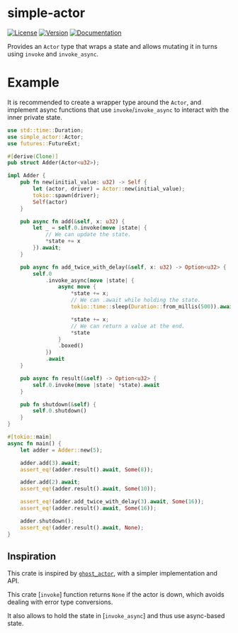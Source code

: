 # simple-actor

[![License](https://img.shields.io/crates/l/simple-actor)](./LICENSE)
[![Version](https://img.shields.io/crates/v/simple-actor)](https://crates.io/crates/simple-actor)
[![Documentation](https://img.shields.io/docsrs/simple-actor)](https://docs.rs/simple-actor/)

Provides an `Actor` type that wraps a state and allows mutating it in turns
using `invoke` and `invoke_async`.

# Example

It is recommended to create a wrapper type around the `Actor`, and implement
async functions that use `invoke`/`invoke_async` to interact with the inner
private state.

```rust
use std::time::Duration;
use simple_actor::Actor;
use futures::FutureExt;

#[derive(Clone)]
pub struct Adder(Actor<u32>);

impl Adder {
    pub fn new(initial_value: u32) -> Self {
        let (actor, driver) = Actor::new(initial_value);
        tokio::spawn(driver);
        Self(actor)
    }

    pub async fn add(&self, x: u32) {
        let _ = self.0.invoke(move |state| {
            // We can update the state.
            *state += x
        }).await;
    }

    pub async fn add_twice_with_delay(&self, x: u32) -> Option<u32> {
        self.0
            .invoke_async(move |state| {
                async move {
                    *state += x;
                    // We can .await while holding the state.
                    tokio::time::sleep(Duration::from_millis(500)).await;

                    *state += x;
                    // We can return a value at the end.
                    *state
                }
                .boxed()
            })
            .await
    }

    pub async fn result(&self) -> Option<u32> {
        self.0.invoke(move |state| *state).await
    }

    pub fn shutdown(&self) {
        self.0.shutdown()
    }
}

#[tokio::main]
async fn main() {
    let adder = Adder::new(5);

    adder.add(3).await;
    assert_eq!(adder.result().await, Some(8));

    adder.add(2).await;
    assert_eq!(adder.result().await, Some(10));

    assert_eq!(adder.add_twice_with_delay(3).await, Some(16));
    assert_eq!(adder.result().await, Some(16));

    adder.shutdown();
    assert_eq!(adder.result().await, None);
}
```

## Inspiration

This crate is inspired by [`ghost_actor`], with a simpler implementation and
API.

This crate [`invoke`] function returns `None` if the actor is down, which avoids
dealing with error type conversions.

It also allows to hold the state in [`invoke_async`] and thus use async-based
state.

[`ghost_actor`]: https://github.com/holochain/ghost_actor
